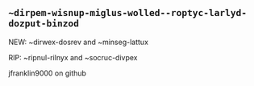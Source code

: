 ## `~dirpem-wisnup-miglus-wolled--roptyc-larlyd-dozput-binzod`
NEW:
~dirwex-dosrev and ~minseg-lattux

RIP:
~ripnul-rilnyx and ~socruc-divpex

jfranklin9000 on github